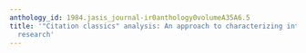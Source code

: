 ```yaml
---
anthology_id: 1984.jasis_journal-ir0anthology0volumeA35A6.5
title: '"Citation classics" analysis: An approach to characterizing interdisciplinary
  research'
---
```

